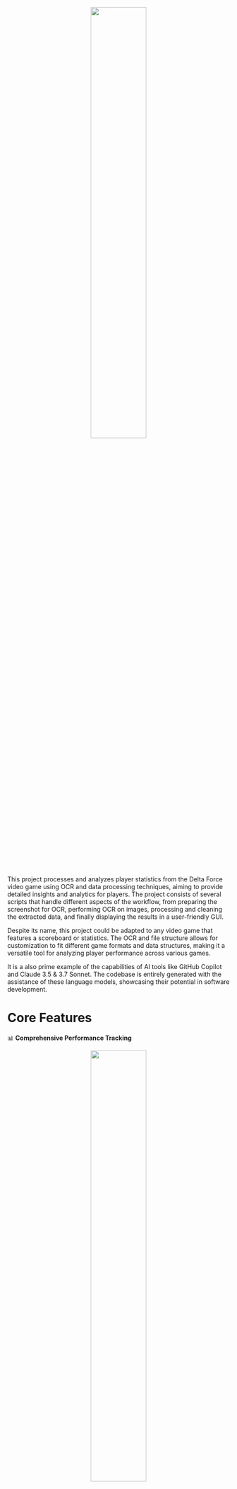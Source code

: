<p align="center">
    <img src="https://github.com/user-attachments/assets/afe99d59-28dc-4896-81fa-3025da782333" width="50%" />
</p>

This project processes and analyzes player statistics from the Delta Force video game using OCR and data processing techniques, aiming to provide detailed insights and analytics for players. The project consists of several scripts that handle different aspects of the workflow, from preparing the screenshot for OCR, performing OCR on images, processing and cleaning the extracted data, and finally displaying the results in a user-friendly GUI.

Despite its name, this project could be adapted to any video game that features a scoreboard or statistics. The OCR and file structure allows for customization to fit different game formats and data structures, making it a versatile tool for analyzing player performance across various games.

It is a also prime example of the capabilities of AI tools like GitHub Copilot and Claude 3.5 & 3.7 Sonnet. The codebase is entirely generated with the assistance of these language models, showcasing their potential in software development.

# Core Features

📊 **Comprehensive Performance Tracking**
<p align="center">
    <img src="https://github.com/user-attachments/assets/c8403b36-7b3a-4e52-a56f-bfc8d6fb8185" width="50%" />
</p>

- Monitors monthly trends for kills, deaths, assists, and revives with interactive visualization
- Tracks detailed combat metrics including K/D ratio, vehicle damage, and objective captures
- Records and displays player class usage percentages and identifies favorite class
- Calculates win rates and tracks match outcomes with detailed performance history
- Measures team contributions through revives, tactical respawns, and assist tracking

🎖️ **Medal Tracking System**
<p align="center">
    <img src="https://github.com/user-attachments/assets/37d62074-78b2-48b5-9861-19e5cc2cd619" width="50%" />
</p>

- Medal statistics tracking with visual summary at the top
- Automatic detection of Combat, Capture, Logistics, and Intelligence medals
- Dynamic table display showing match history with medal achievements
- Color-coded visualization of Bronze, Silver, and Gold tier medals with emoji indicators


⚔️ **Multi-Role Support**
<p align="center">
    <img src="https://github.com/user-attachments/assets/3a18e9ad-8d71-48d4-97f7-db747de10232" width="50%" />
</p>

- Shows detailed statistics for each class including games played, victories, and win rates
- Tracks kills, deaths, K/D ratio, and vehicle damage statistics per class
- Displays total score, average score, and best score achievements per class


🎯 **Map Performance**
<p align="center">
    <img src="https://github.com/user-attachments/assets/4b584b98-beb4-456c-940b-e9b660c8c9a9" width="50%" />
</p>

- Track performance metrics for each battlefield
- Monitor kills, score, and combat efficiency per map
- Track your best performances and averages


🤝 **Team Analytics**
<p align="center">
    <img src="https://github.com/user-attachments/assets/35d01e74-a8d2-45e6-bf72-7094ea984b3d" width="50%" />
</p>

- Detailed team performance metrics
- Attack and Defense side statistics

🥇 **Achievements**
<p align="center">
    <img src="https://github.com/user-attachments/assets/4f0ec69f-8155-4dad-89e4-093c4e2bc9ac" width="50%" />
</p>

- Tracks 16+ unique achievements across 5 categories with exponential progression and visual star ratings
- Shows detailed performance metrics with color-coded progress bars
- Features 8-10 levels per achievement with clear progress tracking

💾 **Database Management**
<p align="center">
  <img src="https://github.com/user-attachments/assets/a5cf999e-e82d-479e-8425-8855067efbb1" width="50%" />
</p>

- Comprehensive automated backup system that creates hourly snapshots of the database to prevent data loss
- Manual backup functionality allowing users to create on-demand database copies at any time
- Flexible restore system capable of recovering data from any previous backup point
- Advanced data integrity checks and protection mechanisms to ensure database reliability

🔄 **Automated Processing**
- Screenshot-based data capture
- Intelligent OCR recognition

# 🔑 Key Components

**Screenshot cropping (crop_regions.py)**
- Opens an image from a specified path.
- Uses the pillow library to crop the image to a specified rectangular region.
- Saves the cropped image to a specified output folder.

**Extract Medals (extract_medals.py)**
- Detects medal presence using pixel-perfect color threshold analysis
- Supports 4 medal categories: Combat, Capture, Logistics, Intelligence
- Identifies medal ranks (Gold, Silver, Bronze)
- Batch processes multiple images from a folder
- Outputs results to workflow directory

**Extract Team Name (extract_team_name.py)**
- Searches for bright pixels (230+ RGB values) in a specific region to detect team presence.
- Crops the team name section using predefined coordinates.
- Processes multiple screenshots in batch mode.
- Saves cropped images to a workflow subfolder with naming pattern team_<original_filename>.jpg

**OCR Processing (batch_ocr_processor.py)**
- Uses the doctr library to perform OCR on screenshots containing player statistics.
- Configures the OCR predictor with specific detection and recognition architectures.
- Saves the extracted text to a .txt file for further processing.

**Data Cleanup (process_match_data.py)**
- Reads the OCR output from the .txt file.
- Processes the lines to extract relevant player statistics, including rank, class, name, score, kills, deaths, assists, revives, and captures.
- Tries to fix issues caused by OCR (e.g. wrong or missing characters)
- Maps class symbols to their respective names (e.g., "+" to "Medic").
- Writes the cleaned data to a CSV file (output.csv).

**GUI Display (leaderboard.py)**
- Provides a PyQt5-based GUI to display player statistics.
- Includes a PlayerDetailsDialog class to show detailed statistics for a selected player.
- Displays a summary of player statistics, including games played, total score, average score, total kills, total deaths, K/D ratio, total assists, total revives, total captures, best score, average rank, and favorite class.
- Shows a match history table with detailed statistics for each match.

# Example Workflow
### 1. Take a Screenshot

- Take a screenshot right after the round ends or from the match history view.

### 2. Start run.py

- Run `run.py` to process your screenshots and output useful data for `leaderboard.py`.

### 3. Start leaderboard.py

- Next, run `leaderboard.py`. You’ll be prompted automatically to import new data.

# Dependencies
> [!tip]
> To install the necessary dependencies, run the following command in your terminal: `pip install -r requirements.txt`

- PyQt5==5.15.9
- Pillow==10.0.0
- tqdm==4.66.1
- python-doctr==0.6.0
- python-doctr[torch]
- typing-extensions>=4.0.0
- pathlib>=1.0.1
- markdown>=3.4.1
- packaging>=21.3
- requests>=2.27.1
- security==1.3.1

# Q & A
- **Q: Can using these scripts result in a ban due to anti-cheat mechanisms?**
- **A:** No, these scripts operate solely on screenshots captured via the print screen button or Steam overlay. They do not interact with the game directly (no memory reading, hooking, etc.), ensuring compliance with anti-cheat policies.

- **Q: Does this include statistics for all Delta Force players?**
- **A:** No, it only displays stats for players you've played with. The data comes solely from the screenshots you've imported, there's no access to an online database.

# Credits
- Claude 3.5 & 3.7 Sonnet (Main Developer)
- Team Jade (Delta Force Developers)
- GitHub Copilot (Code Suggestions)
- Community Contributors

# Acknowledgments

Special thanks to [Mindee](https://github.com/mindee/doctr) for their exceptional `docTR` OCR library, which has significantly streamlined the text recognition pipeline. While traditional OCR approaches often require complex preprocessing steps including image upsampling, format conversion, binary mask generation, and color inversions, docTR provides an elegant solution with minimal setup.

The library's powerful OCR capabilities can be implemented with just a few lines of code:

```python
from doctr.models import ocr_predictor

# Initialize the OCR model with pre-trained weights
predictor = ocr_predictor(
    det_arch='fast_base',
    reco_arch='crnn_vgg16_bn',
    pretrained=True
)

# Process document
result = predictor(doc_image)
```

This implementation has drastically improved the OCR accuracy while reducing development complexity and maintenance overhead. The pre-trained models perform exceptionally well across various document types and text styles, making it an invaluable tool for document processing needs.
